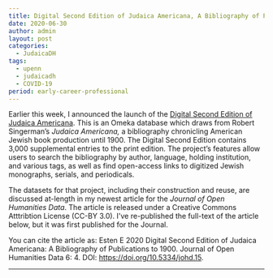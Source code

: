 ```yaml
---
title: Digital Second Edition of Judaica Americana, A Bibliography of Publications to 1900 (Journal of Digital Humanities)
date: 2020-06-30
author: admin
layout: post
categories:
  - JudaicaDH
tags:
  - upenn
  - judaicadh
  - COVID-19
period: early-career-professional
---
```

Earlier this week, I announced the launch of the [Digital Second Edition of Judaica Americana](https://singermanja2.exhibits.library.upenn.edu/). This is an Omeka database which draws from Robert Singerman’s *Judaica Americana,* a bibliography chronicling American Jewish book production until 1900. The Digital Second Edition contains 3,000 supplemental entries to the print edition. The project’s features allow users to search the bibliography by author, language, holding institution, and various tags, as well as find open-access links to digitized Jewish monographs, serials, and periodicals.

The datasets for that project, including their construction and reuse, are discussed at-length in my newest article for the *Journal of Open Humanities Data*. The article is released under a Creative Commons Atttribtion License (CC-BY 3.0). I've re-published the full-text of the article below, but it was first published for the Journal.

You can cite the article as: Esten E 2020 Digital Second Edition of Judaica Americana: A Bibliography of Publications to 1900. Journal of Open Humanities Data 6: 4. DOI: https://doi.org/10.5334/johd.15.

* * *
